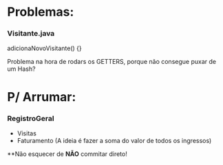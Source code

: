 # Problemas:

### Visitante.java

adicionaNovoVisitante() {}

Problema na hora de rodars os GETTERS, porque não consegue puxar de um Hash?

# P/ Arrumar:

### RegistroGeral

- Visitas
- Faturamento (A ideia é fazer a soma do valor de todos os ingressos)

**Não esquecer de **NÃO** commitar direto!